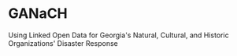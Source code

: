 # GANaCH
Using Linked Open Data for Georgia's Natural, Cultural, and Historic Organizations' Disaster Response
